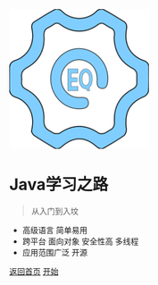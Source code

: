 <img alr="Logo" src="/_media/logo.svg" width="250">

# Java学习之路

> 从入门到入坟

- 高级语言 简单易用
- 跨平台 面向对象 安全性高 多线程
- 应用范围广泛 开源

[返回首页](/)
[开始](NeverTooOldToLearn/Java/前言)